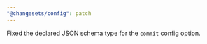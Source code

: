 ```yaml
---
"@changesets/config": patch
---
```


Fixed the declared JSON schema type for the `commit` config option.

